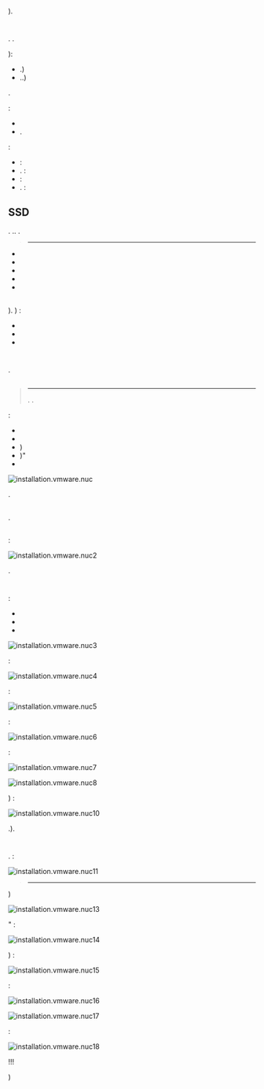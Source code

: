 # 

). 

#  

## 

. .

):

-   .)
-   ..)

.

 :

-   
-   .

 :

-    : [](http://www.ldlc.com/fiche/PB00203086.html) 
-   . : [](http://www.ldlc.com/fiche/PB00203148.html) 
-    : [](http://www.ldlc.com/fiche/PB00203084.html) 
-   . : [](http://www.ldlc.com/fiche/PB00202760.html) 

## SSD

. .. .

> ****
>
> 

-   [](http://www.ldlc.com/fiche/PB00203635.html) 
-   [](http://www.ldlc.com/fiche/PB00185923.html) 
-   [](http://www.ldlc.com/fiche/PB00203636.html) 
-   [](http://www.ldlc.com/fiche/PB00185924.html) 
-   [](http://www.ldlc.com/fiche/PB00207301.html) 

## 

). ) :

-   [](http://www.ldlc.com/fiche/PB00204134.html) 
-   [](http://www.ldlc.com/fiche/PB00204135.html) 
-   [](http://www.ldlc.com/fiche/PB00204136.html) 

# 

.

## 

> ****
>
> . [](https://kb.vmware.com/selfservice/microsites/search.do?language=en_US&cmd=displayKC&externalId=2147650). 

 :

-    [](https://my.vmware.com/en/web/vmware/evalcenter?p=free-esxi6) 
-   
-    [](https://my.vmware.com/en/web/vmware/evalcenter?p=free-esxi6) )
-    [](https://my.vmware.com/fr/web/vmware/details?productId=491&downloadGroup=ESXI60U2) )"
-    [](https://my.vmware.com/en/web/vmware/evalcenter?p=free-esxi6) 

![installation.vmware.nuc](images/installation.vmware.nuc.PNG)

.

## 

 [](http://rufus.akeo.ie/downloads/rufus-2.9.exe). 

## 

 :

![installation.vmware.nuc2](images/installation.vmware.nuc2.PNG)

.

# 

 :

-   
-   
-   

![installation.vmware.nuc3](images/installation.vmware.nuc3.jpg)

 :

![installation.vmware.nuc4](images/installation.vmware.nuc4.jpg)

 :

![installation.vmware.nuc5](images/installation.vmware.nuc5.jpg)

 :

![installation.vmware.nuc6](images/installation.vmware.nuc6.jpg)

:

![installation.vmware.nuc7](images/installation.vmware.nuc7.jpg)



![installation.vmware.nuc8](images/installation.vmware.nuc8.jpg)

) :

![installation.vmware.nuc10](images/installation.vmware.nuc10.jpg)

.).

# 

.  :

![installation.vmware.nuc11](images/installation.vmware.nuc11.jpg)

> ****
>
> 

)

![installation.vmware.nuc13](images/installation.vmware.nuc13.jpg)

" :

![installation.vmware.nuc14](images/installation.vmware.nuc14.jpg)

) :

![installation.vmware.nuc15](images/installation.vmware.nuc15.jpg)

 :

![installation.vmware.nuc16](images/installation.vmware.nuc16.jpg)



![installation.vmware.nuc17](images/installation.vmware.nuc17.jpg)

 :

![installation.vmware.nuc18](images/installation.vmware.nuc18.jpg)

 !!!

 [](https://doc.jeedom.com/es_ES/howto/doc-howto-vmware.creer_une_vm.html)  [](https://doc.jeedom.com/es_ES/howto/doc-howto-vmware.trucs_et_astuces.html) )
